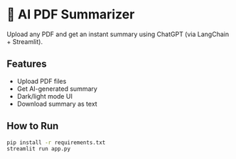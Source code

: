 # 📄 AI PDF Summarizer

Upload any PDF and get an instant summary using ChatGPT (via LangChain + Streamlit).

## Features
- Upload PDF files
- Get AI-generated summary
- Dark/light mode UI
- Download summary as text

## How to Run

```bash
pip install -r requirements.txt
streamlit run app.py
